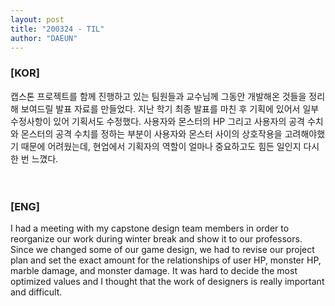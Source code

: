 ```yaml
---
layout: post
title: "200324 - TIL"
author: "DAEUN"
---
```


### [KOR]
캡스톤 프로젝트를 함께 진행하고 있는 팀원들과 교수님께 그동안 개발해온 것들을 정리해 보여드릴 발표 자료를 만들었다. 지난 학기 최종 발표를 마친 후 기획에 있어서 일부 수정사항이 있어 기획서도 수정했다. 사용자와 몬스터의 HP 그리고 사용자의 공격 수치와 몬스터의 공격 수치를 정하는 부분이 사용자와 몬스터 사이의 상호작용을 고려해야했기 때문에 어려웠는데, 현업에서 기획자의 역할이 얼마나 중요하고도 힘든 일인지 다시 한 번 느꼈다.
<br><br><br>
### [ENG]
I had a meeting with my capstone design team members in order to reorganize our work during winter break and show it to our professors. Since we changed some of our game design, we had to revise our project plan and set the exact amount for the relationships of user HP, monster HP, marble damage, and monster damage. It was hard to decide the most optimized values and I thought that the work of designers is really important and difficult.